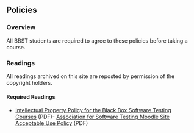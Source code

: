 Policies
--------

### Overview

All BBST students are required to agree to these policies before taking a course.

### Readings

All readings archived on this site are reposted by permission of the copyright holders.

#### Required Readings

-   [Intellectual Property Policy for the Black Box Software Testing Courses](https://web.archive.org/web/20220122204803/http://www.testingeducation.org/BBST/policies/academicintegrity.pdf) (PDF)-   [Association for Software Testing Moodle Site Acceptable Use Policy](https://web.archive.org/web/20220122204803/http://www.testingeducation.org/BBST/policies/aup.pdf) (PDF)